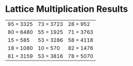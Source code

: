 # Lattice Multiplication Results

|   |   |   |
|---|---|---|
| 95 = 3325 | 73 = 3723 | 28 = 952 |
| 80 = 6480 | 55 = 1925 | 71 = 3763 |
| 15 = 585 | 53 = 3286 | 58 = 4118 |
| 18 = 1080 | 10 = 570 | 82 = 1476 |
| 81 = 3159 | 53 = 3816 | 78 = 5070 |
